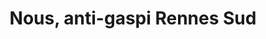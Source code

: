 ---
title: "Nous, anti-gaspi Rennes Sud"
url: /chateaugiron/nous-anti-gaspi-rennes-sud/
shop: commodité
---